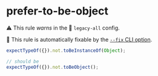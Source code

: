 # prefer-to-be-object

⚠️ This rule _warns_ in the 💾 `legacy-all` config.

🔧 This rule is automatically fixable by the [`--fix` CLI option](https://eslint.org/docs/latest/user-guide/command-line-interface#--fix).

<!-- end auto-generated rule header -->
```js
expectTypeOf({}).not.toBeInstanceOf(Object);

// should be
expectTypeOf({}).not.toBeObject();
```